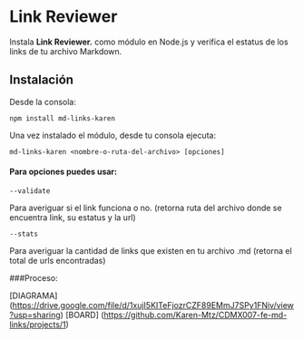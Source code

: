 # Link Reviewer

Instala **Link Reviewer.** como módulo en Node.js y verifica el estatus de los links de tu archivo Markdown.

## Instalación

Desde la consola:

 `npm install md-links-karen`

Una vez instalado el módulo, desde tu consola ejecuta:

`md-links-karen <nombre-o-ruta-del-archivo> [opciones]`

#### Para opciones puedes usar:

`--validate` 

Para averiguar si el link funciona o no.
(retorna ruta del archivo donde se encuentra link, su estatus y la url)

`--stats`

Para averiguar la cantidad de links que existen en tu archivo .md 
(retorna el total de urls encontradas)

###Proceso:

[DIAGRAMA] (https://drive.google.com/file/d/1xujI5KITeFjozrCZF89EMmJ7SPy1FNiv/view?usp=sharing)
[BOARD] (https://github.com/Karen-Mtz/CDMX007-fe-md-links/projects/1)




